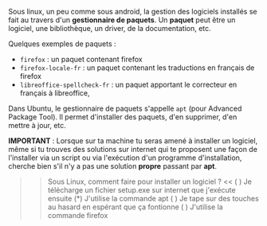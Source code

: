 
Sous linux, un peu comme sous android, la gestion des logiciels installés se fait au travers d'un **gestionnaire de paquets**.
Un **paquet** peut être un logiciel, une bibliothèque, un driver, de la documentation, etc.

Quelques exemples de paquets :
* `firefox` : un paquet contenant firefox
* `firefox-locale-fr` : un paquet contenant les traductions en français de firefox
* `libreoffice-spellcheck-fr` : un paquet apportant le correcteur en français à libreoffice,


Dans Ubuntu, le gestionnaire de paquets s'appelle `apt` (pour Advanced Package Tool). Il permet d'installer des paquets, d'en supprimer, d'en mettre à jour, etc.

**IMPORTANT** : Lorsque sur ta machine tu seras amené à installer un logiciel, même si tu trouves des solutions sur internet qui te proposent une façon de l'installer via un script
ou via l'exécution d'un programme d'installation, cherche bien s'il n'y a pas une solution **propre** passant par **apt**.

>> Sous Linux, comment faire pour installer un logiciel ? <<
( ) Je télécharge un fichier setup.exe sur internet que j'exécute ensuite
(*) J'utilise la commande apt
( ) Je tape sur des touches au hasard en espérant que ça fontionne
( ) J'utilise la commande firefox

